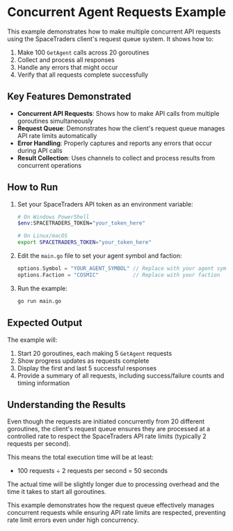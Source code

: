 # Concurrent Agent Requests Example

This example demonstrates how to make multiple concurrent API requests using the SpaceTraders client's request queue system. It shows how to:

1. Make 100 `GetAgent` calls across 20 goroutines
2. Collect and process all responses
3. Handle any errors that might occur
4. Verify that all requests complete successfully

## Key Features Demonstrated

- **Concurrent API Requests**: Shows how to make API calls from multiple goroutines simultaneously
- **Request Queue**: Demonstrates how the client's request queue manages API rate limits automatically
- **Error Handling**: Properly captures and reports any errors that occur during API calls
- **Result Collection**: Uses channels to collect and process results from concurrent operations

## How to Run

1. Set your SpaceTraders API token as an environment variable:
   ```bash
   # On Windows PowerShell
   $env:SPACETRADERS_TOKEN="your_token_here"
   
   # On Linux/macOS
   export SPACETRADERS_TOKEN="your_token_here"
   ```

2. Edit the `main.go` file to set your agent symbol and faction:
   ```go
   options.Symbol = "YOUR_AGENT_SYMBOL" // Replace with your agent symbol
   options.Faction = "COSMIC"           // Replace with your faction
   ```

3. Run the example:
   ```bash
   go run main.go
   ```

## Expected Output

The example will:
1. Start 20 goroutines, each making 5 `GetAgent` requests
2. Show progress updates as requests complete
3. Display the first and last 5 successful responses
4. Provide a summary of all requests, including success/failure counts and timing information

## Understanding the Results

Even though the requests are initiated concurrently from 20 different goroutines, the client's request queue ensures they are processed at a controlled rate to respect the SpaceTraders API rate limits (typically 2 requests per second).

This means the total execution time will be at least:
- 100 requests ÷ 2 requests per second = 50 seconds

The actual time will be slightly longer due to processing overhead and the time it takes to start all goroutines.

This example demonstrates how the request queue effectively manages concurrent requests while ensuring API rate limits are respected, preventing rate limit errors even under high concurrency. 